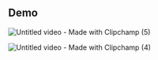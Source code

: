 ## Demo


![Untitled video - Made with Clipchamp (5)](https://github.com/rachancheet/2d_engine/assets/55895940/9851abae-a641-4b3f-8fd2-f085ac777120)



![Untitled video - Made with Clipchamp (4)](https://github.com/rachancheet/2d_engine/assets/55895940/ea8c97d1-11be-4f96-be8b-848f84959fbe)
